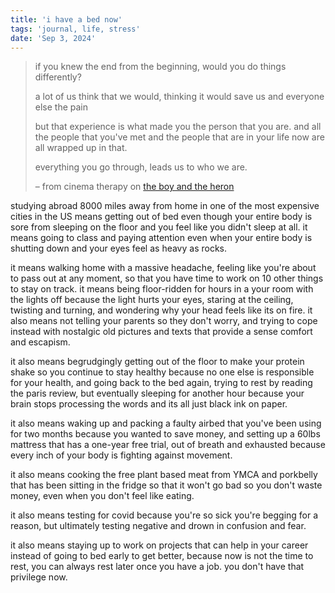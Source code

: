 ```yaml
---
title: 'i have a bed now'
tags: 'journal, life, stress'
date: 'Sep 3, 2024'
---
```


> if you knew the end from the beginning, would you do things differently?
>
> a lot of us think that we would, thinking it would save us and everyone else the pain
>
> but that experience is what made you the person that you are. and all the people that you've met and the people that are in your life now are all wrapped up in that.
>
> everything you go through, leads us to who we are.
>
> – from cinema therapy on [the boy and the heron](https://www.youtube.com/watch?v=OMqu7bveWag)

studying abroad 8000 miles away from home in one of the most expensive cities in the US means getting out of bed even though your entire body is sore from sleeping on the floor and you feel like you didn't sleep at all. it means going to class and paying attention even when your entire body is shutting down and your eyes feel as heavy as rocks.

it means walking home with a massive headache, feeling like you're about to pass out at any moment, so that you have time to work on 10 other things to stay on track. it means being floor-ridden for hours in a your room with the lights off because the light hurts your eyes, staring at the ceiling, twisting and turning, and wondering why your head feels like its on fire. it also means not telling your parents so they don't worry, and trying to cope instead with nostalgic old pictures and texts that provide a sense comfort and escapism.

it also means begrudgingly getting out of the floor to make your protein shake so you continue to stay healthy because no one else is responsible for your health, and going back to the bed again, trying to rest by reading the paris review, but eventually sleeping for another hour because your brain stops processing the words and its all just black ink on paper.

it also means waking up and packing a faulty airbed that you've been using for two months because you wanted to save money, and setting up a 60lbs mattress that has a one-year free trial, out of breath and exhausted because every inch of your body is fighting against movement.

it also means cooking the free plant based meat from YMCA and porkbelly that has been sitting in the fridge so that it won't go bad so you don't waste money, even when you don't feel like eating.

it also means testing for covid because you're so sick you're begging for a reason, but ultimately testing negative and drown in confusion and fear.

it also means staying up to work on projects that can help in your career instead of going to bed early to get better, because now is not the time to rest, you can always rest later once you have a job. you don't have that privilege now.
